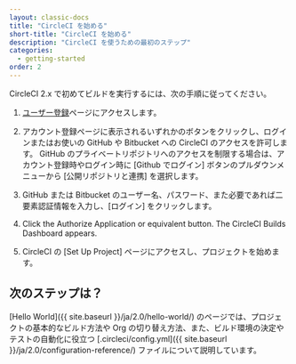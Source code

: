 ```yaml
---
layout: classic-docs
title: "CircleCI を始める"
short-title: "CircleCI を始める"
description: "CircleCI を使うための最初のステップ"
categories:
  - getting-started
order: 2
---
```

CircleCI 2.x で初めてビルドを実行するには、次の手順に従ってください。

1. [ユーザー登録](https://circleci.jp/signup/)ページにアクセスします。

2. アカウント登録ページに表示されるいずれかのボタンをクリックし、ログインまたはお使いの GitHub や Bitbucket への CircleCI のアクセスを許可します。 GitHub のプライベートリポジトリへのアクセスを制限する場合は、アカウント登録時やログイン時に [Github でログイン] ボタンのプルダウンメニューから [公開リポジトリと連携] を選択します。

3. GitHub または Bitbucket のユーザー名、パスワード、また必要であれば二要素認証情報を入力し、[ログイン] をクリックします。

4. Click the Authorize Application or equivalent button. The CircleCI Builds Dashboard appears.

5. CircleCI の [Set Up Project] ページにアクセスし、プロジェクトを始めます。

## 次のステップは？

[Hello World]({{ site.baseurl }}/ja/2.0/hello-world/) のページでは、プロジェクトの基本的なビルド方法や Org の切り替え方法、また、ビルド環境の決定やテストの自動化に役立つ [.circleci/config.yml</code>]({{ site.baseurl }}/ja/2.0/configuration-reference/) ファイルについて説明しています。
